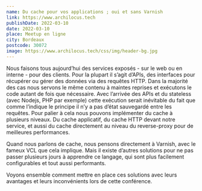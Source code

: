 ```yaml
---
name: Du cache pour vos applications ; oui et sans Varnish
link: https://www.archilocus.tech
publishDate: 2022-03-10
date: 2022-03-10
place: Meetup en ligne
city: Bordeaux
postcode: 30072
image: https://www.archilocus.tech/css/img/header-bg.jpg
---
```


Nous faisons tous aujourd’hui des services exposés - sur le web ou en interne - pour des clients. Pour la plupart il s’agit d’APIs, des interfaces pour récupérer ou gérer des données via des requêtes HTTP. Dans la majorité des cas nous servons le même contenu à maintes reprises et exécutons le code autant de fois que nécessaire. Avec l’arrivée des APIs et du stateless (avec Nodejs, PHP par exemple) cette exécution serait inévitable du fait que comme l’indique le principe il n’y a pas d’état sauvegardé entre les requêtes. Pour palier à cela nous pouvons implémenter du cache à plusieurs niveaux. Du cache applicatif, du cache HTTP devant notre service, et aussi du cache directement au niveau du reverse-proxy pour de meilleures performances.

Quand nous parlons de cache, nous pensons directement à Varnish, avec le fameux VCL que cela implique. Mais il existe d’autres solutions pour ne pas passer plusieurs jours à apprendre ce langage, qui sont plus facilement configurables et tout aussi performants.

Voyons ensemble comment mettre en place ces solutions avec leurs avantages et leurs inconvénients lors de cette conférence. 
